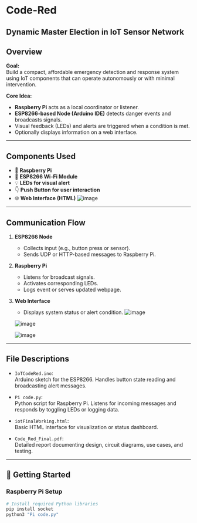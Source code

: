 # Code-Red
Dynamic Master Election in IoT Sensor Network
---

##  Overview

**Goal:**  
Build a compact, affordable emergency detection and response system using IoT components that can operate autonomously or with minimal intervention.

**Core Idea:**
- **Raspberry Pi** acts as a local coordinator or listener.
- **ESP8266-based Node (Arduino IDE)** detects danger events and broadcasts signals.
- Visual feedback (LEDs) and alerts are triggered when a condition is met.
- Optionally displays information on a web interface.

---

##  Components Used

- 🔌 **Raspberry Pi**
- 📶 **ESP8266 Wi-Fi Module**
- 💡 **LEDs for visual alert**
- 👇 **Push Button for user interaction**
- 🌐 **Web Interface (HTML)**
![image](https://github.com/user-attachments/assets/23064430-14d1-47af-84a1-f128f98da3ab)


---

##  Communication Flow

1. **ESP8266 Node**
   - Collects input (e.g., button press or sensor).
   - Sends UDP or HTTP-based messages to Raspberry Pi.

2. **Raspberry Pi**
   - Listens for broadcast signals.
   - Activates corresponding LEDs.
   - Logs event or serves updated webpage.

3. **Web Interface**
   - Displays system status or alert condition.
   ![image](https://github.com/user-attachments/assets/6ec2e10d-a4e1-4608-bf97-7704cbec0539)

   ![image](https://github.com/user-attachments/assets/90da265d-903e-42ce-a58c-2b3d755c982d)

   ![image](https://github.com/user-attachments/assets/96296505-c390-456f-979e-91d3196d25d2)


---

##  File Descriptions

- `IoTCodeRed.ino`:  
  Arduino sketch for the ESP8266. Handles button state reading and broadcasting alert messages.

- `Pi code.py`:  
  Python script for Raspberry Pi. Listens for incoming messages and responds by toggling LEDs or logging data.

- `iotFinalWorking.html`:  
  Basic HTML interface for visualization or status dashboard.

- `Code_Red_Final.pdf`:  
  Detailed report documenting design, circuit diagrams, use cases, and testing.

---

## 🚀 Getting Started

### Raspberry Pi Setup

```bash
# Install required Python libraries
pip install socket
python3 "Pi code.py"
